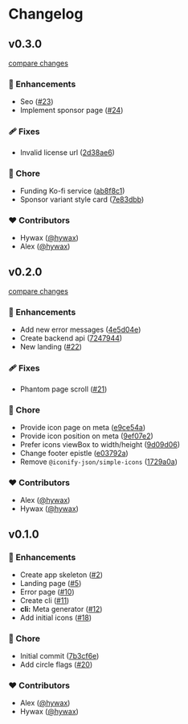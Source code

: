 # Changelog


## v0.3.0

[compare changes](https://github.com/hywax/skillq/compare/v0.2.0...v0.3.0)

### 🚀 Enhancements

- Seo ([#23](https://github.com/hywax/skillq/pull/23))
- Implement sponsor page ([#24](https://github.com/hywax/skillq/pull/24))

### 🩹 Fixes

- Invalid license url ([2d38ae6](https://github.com/hywax/skillq/commit/2d38ae6))

### 🏡 Chore

- Funding Ko-fi service ([ab8f8c1](https://github.com/hywax/skillq/commit/ab8f8c1))
- Sponsor variant style card ([7e83dbb](https://github.com/hywax/skillq/commit/7e83dbb))

### ❤️ Contributors

- Hywax ([@hywax](http://github.com/hywax))
- Alex ([@hywax](http://github.com/hywax))

## v0.2.0

[compare changes](https://github.com/hywax/skillq/compare/v0.1.0...v0.2.0)

### 🚀 Enhancements

- Add new error messages ([4e5d04e](https://github.com/hywax/skillq/commit/4e5d04e))
- Create backend api ([7247944](https://github.com/hywax/skillq/commit/7247944))
- New landing ([#22](https://github.com/hywax/skillq/pull/22))

### 🩹 Fixes

- Phantom page scroll ([#21](https://github.com/hywax/skillq/pull/21))

### 🏡 Chore

- Provide icon page on meta ([e9ce54a](https://github.com/hywax/skillq/commit/e9ce54a))
- Provide icon position on meta ([9ef07e2](https://github.com/hywax/skillq/commit/9ef07e2))
- Prefer icons viewBox to width/height ([9d09d06](https://github.com/hywax/skillq/commit/9d09d06))
- Change footer epistle ([e03792a](https://github.com/hywax/skillq/commit/e03792a))
- Remove `@iconify-json/simple-icons` ([1729a0a](https://github.com/hywax/skillq/commit/1729a0a))

### ❤️ Contributors

- Alex ([@hywax](http://github.com/hywax))
- Hywax ([@hywax](http://github.com/hywax))

## v0.1.0


### 🚀 Enhancements

- Create app skeleton ([#2](https://github.com/hywax/skillq/pull/2))
- Landing page ([#5](https://github.com/hywax/skillq/pull/5))
- Error page ([#10](https://github.com/hywax/skillq/pull/10))
- Create cli ([#11](https://github.com/hywax/skillq/pull/11))
- **cli:** Meta generator ([#12](https://github.com/hywax/skillq/pull/12))
- Add initial icons ([#18](https://github.com/hywax/skillq/pull/18))

### 🏡 Chore

- Initial commit ([7b3cf6e](https://github.com/hywax/skillq/commit/7b3cf6e))
- Add circle flags ([#20](https://github.com/hywax/skillq/pull/20))

### ❤️ Contributors

- Alex ([@hywax](http://github.com/hywax))
- Hywax ([@hywax](http://github.com/hywax))

